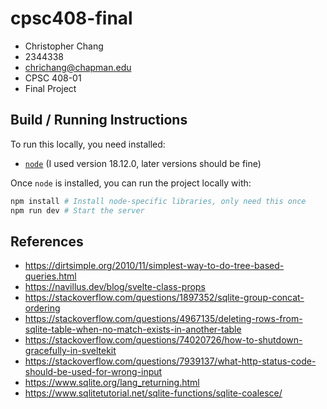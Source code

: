 # cpsc408-final

- Christopher Chang
- 2344338
- chrichang@chapman.edu
- CPSC 408-01
- Final Project

## Build / Running Instructions

To run this locally, you need installed:
- [`node`](https://nodejs.org/en/) (I used version 18.12.0, later versions
  should be fine)

Once `node` is installed, you can run the project locally with:

```bash
npm install # Install node-specific libraries, only need this once
npm run dev # Start the server
```

## References

- https://dirtsimple.org/2010/11/simplest-way-to-do-tree-based-queries.html
- https://navillus.dev/blog/svelte-class-props
- https://stackoverflow.com/questions/1897352/sqlite-group-concat-ordering
- https://stackoverflow.com/questions/4967135/deleting-rows-from-sqlite-table-when-no-match-exists-in-another-table
- https://stackoverflow.com/questions/74020726/how-to-shutdown-gracefully-in-sveltekit
- https://stackoverflow.com/questions/7939137/what-http-status-code-should-be-used-for-wrong-input
- https://www.sqlite.org/lang_returning.html
- https://www.sqlitetutorial.net/sqlite-functions/sqlite-coalesce/
